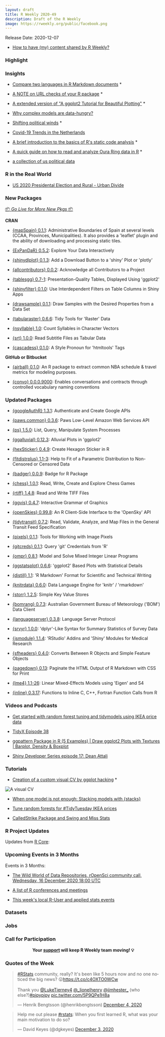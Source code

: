 ```yaml
---
layout: draft
title: R Weekly 2020-49
description: Draft of the R Weekly
image: https://rweekly.org/public/facebook.png
---
```


Release Date: 2020-12-07

+ [How to have (my) content shared by R Weekly?](https://github.com/rweekly/rweekly.org#how-to-have-my-content-shared-by-r-weekly)


###  Highlight



### Insights

+ [Compare two languages in R Markdown documents](https://www.etiennebacher.com/post/code-two-columns-blogdown/code-two-columns-blogdown/) *

+ [A NOTE on URL checks of your R package](https://blog.r-hub.io/2020/12/01/url-checks/) *

+ [A extended version of "A ggplot2 Tutorial for Beautiful Plotting"](https://cedricscherer.netlify.app/2019/08/05/a-ggplot2-tutorial-for-beautiful-plotting-in-r/) *

+ [Why complex models are data-hungry?](https://eranraviv.com/complex-models-data-hungry/)

+ [Shifting political winds](https://ctompkins.netlify.app/post/shifting_political_winds/) *

+ [Covid-19 Trends in the Netherlands](https://mcnakhaee.com/post/2020-11-04-covid-19-trends-in-the-netherlands/)

+ [A brief introduction to the basics of R's static code analysis](https://renkun.me/2020/11/08/using-parse-data-to-analyze-r-code/) *

+ [A quick guide on how to read and analyze Oura Ring data in R](https://measuredme.com/post/loading-oura-ring-data-in-r/) *

+ [a collection of us political data](https://github.com/jaytimm/uspols)

### R in the Real World

+ [US 2020 Presidental Election and Rural - Urban Divide](https://www.thedeltanomics.com/post/us-2020-presidental-election-and-rural-urban-divide/)

###  New Packages

<p class="added-hostname"><a href="https://rweekly.org/live" target="_blank" class="externalLink">📦 <i>Go Live for More New Pkgs</i> 📦</a></p>

**CRAN**

+ [{mapSpain} 0.1.1](https://cran.r-project.org/package=mapSpain): Administrative Boundaries of Spain at several levels (CCAA, Provinces, Municipalities). It also provides a 'leaflet' plugin and the ability of downloading and processing static tiles.

+ [{ExPanDaR} 0.5.2](https://cran.r-project.org/package=ExPanDaR): Explore Your Data Interactively

+ [{shinydlplot} 0.1.3](https://cran.r-project.org/package=shinydlplot): Add a Download Button to a 'shiny' Plot or 'plotly'

+ [{allcontributors} 0.0.2](https://cran.r-project.org/package=allcontributors): Acknowledge all Contributors to a Project

+ [{tablesgg} 0.7-1](https://cran.r-project.org/package=tablesgg): Presentation-Quality Tables, Displayed Using 'ggplot2'

+ [{shinyfilter} 0.1.0](https://cran.r-project.org/package=shinyfilter): Use Interdependent Filters on Table Columns in Shiny Apps

+ [{drawsample} 0.1.1](https://cran.r-project.org/package=drawsample): Draw Samples with the Desired Properties from a Data Set

+ [{tabularaster} 0.6.6](https://cran.r-project.org/package=tabularaster): Tidy Tools for 'Raster' Data

+ [{nsyllable} 1.0](https://cran.r-project.org/package=nsyllable): Count Syllables in Character Vectors

+ [{srt} 1.0.0](https://cran.r-project.org/package=srt): Read Subtitle Files as Tabular Data

+ [{cascadess} 0.1.0](https://cran.r-project.org/package=cascadess): A Style Pronoun for 'htmltools' Tags

**GitHub or Bitbucket**

+ [{airball} 0.1.0](https://github.com/josedv82/airball): An R package to extract common NBA schedule & travel metrics for modeling purposes.

+ [{convo} 0.0.0.9000](https://emilyriederer.github.io/convo): Enables conversations and contracts through controlled vocabulary naming conventions

### Updated Packages

+ [{googleAuthR} 1.3.1](https://cran.r-project.org/package=googleAuthR): Authenticate and Create Google APIs

+ [{paws.common} 0.3.6](https://cran.r-project.org/package=paws.common): Paws Low-Level Amazon Web Services API

+ [{ps} 1.5.0](https://cran.r-project.org/package=ps): List, Query, Manipulate System Processes

+ [{ggalluvial} 0.12.3](https://cran.r-project.org/package=ggalluvial): Alluvial Plots in 'ggplot2'

+ [{hexSticker} 0.4.9](https://cran.r-project.org/package=hexSticker): Create Hexagon Sticker in R

+ [{fitdistrplus} 1.1-3](https://cran.r-project.org/package=fitdistrplus): Help to Fit of a Parametric Distribution to Non-Censored or Censored Data

+ [{badger} 0.0.9](https://cran.r-project.org/package=badger): Badge for R Package

+ [{chess} 1.0.1](https://cran.r-project.org/package=chess): Read, Write, Create and Explore Chess Games

+ [{rtiff} 1.4.8](https://cran.r-project.org/package=rtiff): Read and Write TIFF Files

+ [{ggvis} 0.4.7](https://cran.r-project.org/package=ggvis): Interactive Grammar of Graphics

+ [{openSkies} 0.99.8](https://cran.r-project.org/package=openSkies): An R Client-Side Interface to the 'OpenSky' API

+ [{tidytransit} 0.7.2](https://cran.r-project.org/package=tidytransit): Read, Validate, Analyze, and Map Files in the General Transit Feed Specification

+ [{pixels} 0.1.1](https://cran.r-project.org/package=pixels): Tools for Working with Image Pixels

+ [{gitcreds} 0.1.1](https://cran.r-project.org/package=gitcreds): Query 'git' Credentials from 'R'

+ [{ompr} 0.8.1](https://cran.r-project.org/package=ompr): Model and Solve Mixed Integer Linear Programs

+ [{ggstatsplot} 0.6.6](https://cran.r-project.org/package=ggstatsplot): 'ggplot2' Based Plots with Statistical Details

+ [{distill} 1.1](https://cran.r-project.org/package=distill): 'R Markdown' Format for Scientific and Technical Writing

+ [{knitrdata} 0.6.0](https://cran.r-project.org/package=knitrdata): Data Language Engine for 'knitr' / 'rmarkdown'

+ [{storr} 1.2.5](https://cran.r-project.org/package=storr): Simple Key Value Stores

+ [{bomrang} 0.7.3](https://cran.r-project.org/package=bomrang): Australian Government Bureau of Meteorology ('BOM') Data Client

+ [{languageserver} 0.3.8](https://cran.r-project.org/package=languageserver): Language Server Protocol

+ [{srvyr} 1.0.0](https://cran.r-project.org/package=srvyr): 'dplyr'-Like Syntax for Summary Statistics of Survey Data

+ [{jsmodule} 1.1.4](https://cran.r-project.org/package=jsmodule): 'RStudio' Addins and 'Shiny' Modules for Medical Research

+ [{sfheaders} 0.4.0](https://cran.r-project.org/package=sfheaders): Converts Between R Objects and Simple Feature Objects

+ [{pagedown} 0.13](https://cran.r-project.org/package=pagedown): Paginate the HTML Output of R Markdown with CSS for Print

+ [{lme4} 1.1-26](https://cran.r-project.org/package=lme4): Linear Mixed-Effects Models using 'Eigen' and S4

+ [{inline} 0.3.17](https://cran.r-project.org/package=inline): Functions to Inline C, C++, Fortran Function Calls from R

###  Videos and Podcasts

+ [Get started with random forest tuning and tidymodels using IKEA price data](https://www.youtube.com/watch?v=BgWCuyrwD1s)

+ [TidyX Episode 38 ](https://www.youtube.com/watch?v=KI09FByaGWQ)

+ [ggpattern Package in R (5 Examples) | Draw ggplot2 Plots with Textures | Barplot, Density & Boxplot](https://www.youtube.com/watch?v=aKZ1I1xsoQg)

+ [Shiny Developer Series episode 17: Dean Attali](https://shinydevseries.com/ep17)

###  Tutorials

+ [Creation of a custom visual CV by ggplot hacking](http://adomingues.github.io/2020/11/25/visual-cv/) *

![A visual CV](http://adomingues.github.io/assets/img/visual_cv.png)

<!--<div class="post-more-begin></div><div class="post-more-end"></div>-->

+ [When one model is not enough: Stacking models with {stacks}](https://www.hfshr.xyz/posts/2020-11-30-model-stacking/)

+ [Tune random forests for #TidyTuesday IKEA prices](https://juliasilge.com/blog/ikea-prices/)

+ [CalledStrike Package and Swing and Miss Stats](https://baseballwithr.wordpress.com/2020/11/30/calledstrike-package-and-swing-and-miss-stats/)

###  R Project Updates

Updates from [R Core](http://developer.r-project.org/blosxom.cgi/R-devel/NEWS):


###  Upcoming Events in 3 Months

Events in 3 Months:

+ [The Wild World of Data Repositories, rOpenSci community call, Wednesday, 16 December 2020 18:00 UTC](https://ropensci.org/commcalls/dec2020-datarepos/)

+ [A list of R conferences and meetings](https://jumpingrivers.github.io/meetingsR/events.html)

+ [This week's local R-User and applied stats events](https://community.rstudio.com/c/irl)


### Datasets

### Jobs




###  Call for Participation


<p class="hide-support added-hostname support-rweekly" style="text-align: center;font-weight: bold;">Your <a class="non-visited externalLink" href="https://www.patreon.com/rweekly" onclick="pas(this)">support</a> will keep R Weekly team moving! 💡</p>

###  Quotes of the Week

<blockquote class="twitter-tweet"><p lang="en" dir="ltr"><a href="https://twitter.com/hashtag/RStats?src=hash&amp;ref_src=twsrc%5Etfw">#RStats</a> community, really? It&#39;s been like 5 hours now and no one noticed the big news? 😛<a href="https://t.co/c4OXTO0WCw">https://t.co/c4OXTO0WCw</a><br><br>Thank you <a href="https://twitter.com/LukeTierney4?ref_src=twsrc%5Etfw">@LukeTierney4</a> <a href="https://twitter.com/_lionelhenry?ref_src=twsrc%5Etfw">@_lionelhenry</a> <a href="https://twitter.com/jimhester_?ref_src=twsrc%5Etfw">@jimhester_</a> (who else?)<a href="https://twitter.com/hashtag/pipypipy?src=hash&amp;ref_src=twsrc%5Etfw">#pipypipy</a> <a href="https://t.co/5P9QPe1H8a">pic.twitter.com/5P9QPe1H8a</a></p>&mdash; Henrik Bengtsson (@henrikbengtsson) <a href="https://twitter.com/henrikbengtsson/status/1334703130378788866?ref_src=twsrc%5Etfw">December 4, 2020</a></blockquote> <script async src="https://platform.twitter.com/widgets.js" charset="utf-8"></script>

<blockquote class="twitter-tweet"><p lang="en" dir="ltr">Help me out please <a href="https://twitter.com/hashtag/rstats?src=hash&amp;ref_src=twsrc%5Etfw">#rstats</a>: When you first learned R, what was your main motivation to do so?</p>&mdash; David Keyes (@dgkeyes) <a href="https://twitter.com/dgkeyes/status/1334497828534710274?ref_src=twsrc%5Etfw">December 3, 2020</a></blockquote> <script async src="https://platform.twitter.com/widgets.js" charset="utf-8"></script> 
